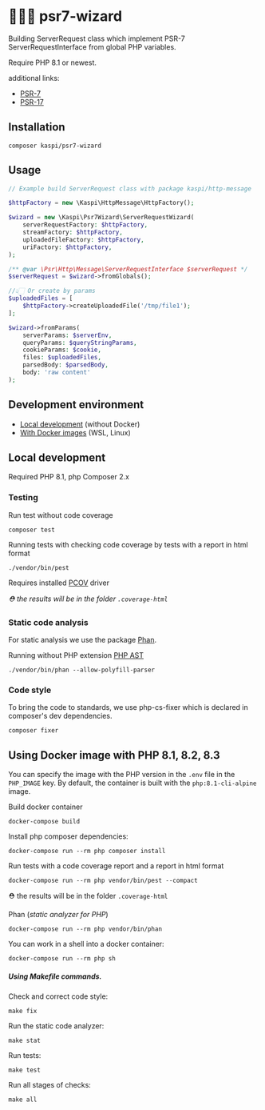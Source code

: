# 🧙🏻‍♂️ psr7-wizard

Building ServerRequest class which implement PSR-7 ServerRequestInterface from global PHP variables.

Require PHP 8.1 or newest.

additional links:
- [PSR-7](https://www.php-fig.org/psr/psr-7)
- [PSR-17](https://www.php-fig.org/psr/psr-17) 

## Installation

```shell
composer kaspi/psr7-wizard
```

## Usage

```php
// Example build ServerRequest class with package kaspi/http-message

$httpFactory = new \Kaspi\HttpMessage\HttpFactory();

$wizard = new \Kaspi\Psr7Wizard\ServerRequestWizard(
    serverRequestFactory: $httpFactory,
    streamFactory: $httpFactory,
    uploadedFileFactory: $httpFactory,
    uriFactory: $httpFactory,  
);

/** @var \Psr\Http\Message\ServerRequestInterface $serverRequest */
$serverRequest = $wizard->fromGlobals();

//👆🏻 Or create by params
$uploadedFiles = [
    $httpFactory->createUploadedFile('/tmp/file1');
];

$wizard->fromParams(
    serverParams: $serverEnv,
    queryParams: $queryStringParams,
    cookieParams: $cookie,
    files: $uploadedFiles,
    parsedBody: $parsedBody,
    body: 'raw content'  
);
```

## Development environment

- [Local development](#local-development) (without Docker)
- [With Docker images](#using-docker-image-with-php-81-82-83) (WSL, Linux)

## Local development

Required PHP 8.1, php Composer 2.x

### Testing
Run test without code coverage
```shell
composer test
```
Running tests with checking code coverage by tests with a report in html format
```shell
./vendor/bin/pest
```
Requires installed [PCOV](https://github.com/krakjoe/pcov) driver

_⛑ the results will be in the folder `.coverage-html`_

### Static code analysis

For static analysis we use the package [Phan](https://github.com/phan/phan).

Running without PHP extension [PHP AST](https://github.com/nikic/php-ast)

```shell
./vendor/bin/phan --allow-polyfill-parser
```

### Code style
To bring the code to standards, we use php-cs-fixer which is declared
in composer's dev dependencies.

```shell
composer fixer
```

## Using Docker image with PHP 8.1, 8.2, 8.3

You can specify the image with the PHP version in the `.env` file in the `PHP_IMAGE` key.
By default, the container is built with the `php:8.1-cli-alpine` image.

Build docker container
```shell
docker-compose build
```
Install php composer dependencies:
```shell
docker-compose run --rm php composer install
```
Run tests with a code coverage report and a report in html format
```shell
docker-compose run --rm php vendor/bin/pest --compact
```
⛑ the results will be in the folder `.coverage-html`

Phan (_static analyzer for PHP_)

```shell
docker-compose run --rm php vendor/bin/phan
```

You can work in a shell into a docker container:
```shell
docker-compose run --rm php sh
```
##### Using Makefile commands.
Check and correct code style:
```shell
make fix
```
Run the static code analyzer:
```shell
make stat
```
Run tests:
```shell
make test
```
Run all stages of checks:
```shell
make all
```
